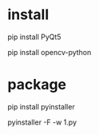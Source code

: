 # install

pip install PyQt5

pip install opencv-python

# package

pip install pyinstaller

pyinstaller -F -w 1.py
